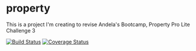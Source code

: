 # property
This is a project I'm creating to revise Andela's Bootcamp, Property Pro Lite Challenge 3

[![Build Status](https://travis-ci.org/JackieBinya/property.svg?branch=develop)](https://travis-ci.org/JackieBinya/property) [![Coverage Status](https://coveralls.io/repos/github/JackieBinya/property/badge.svg?branch=develop)](https://coveralls.io/github/JackieBinya/property?branch=develop)

